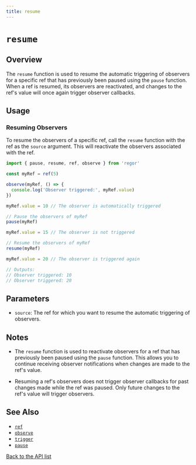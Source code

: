 ```yaml
---
title: resume
---
```


# `resume`

## Overview

The `resume` function is used to resume the automatic triggering of observers for a specific ref that has previously been paused using the `pause` function. When a ref is resumed, its observers are reactivated, and changes to the ref's value will once again trigger observer callbacks.

## Usage

### Resuming Observers

To resume the observers of a specific ref, call the `resume` function with the ref as the `source` argument. This will reactivate the observers associated with the ref.

```ts
import { pause, resume, ref, observe } from 'regor'

const myRef = ref(5)

observe(myRef, () => {
  console.log('Observer triggered:', myRef.value)
})

myRef.value = 10 // The observer is automatically triggered

// Pause the observers of myRef
pause(myRef)

myRef.value = 15 // The observer is not triggered

// Resume the observers of myRef
resume(myRef)

myRef.value = 20 // The observer is triggered again

// Outputs:
// Observer triggered: 10
// Observer triggered: 20
```

## Parameters

- `source`: The ref for which you want to resume the automatic triggering of observers.

## Notes

- The `resume` function is used to reactivate observers for a ref that has previously been paused using the `pause` function. This allows you to continue receiving observer notifications when changes are made to the ref's value.

- Resuming a ref's observers does not trigger observer callbacks for past changes made while the ref was paused. Only future changes to the ref's value will trigger observers.

## See Also

- [`ref`](ref.md)
- [`observe`](observe.md)
- [`trigger`](trigger.md)
- [`pause`](pause.md)

[Back to the API list](regor-api.md)
